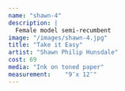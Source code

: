 ```yaml
---
name: "shawn-4"
description: |
  Female model semi-recumbent
image: "/images/shawn-4.jpg"
title: "Take it Easy"
artist: "Shawn Philip Hunsdale"
cost: 69
media: "Ink on toned paper"
measurement: 	"9″x 12″"
---
```

